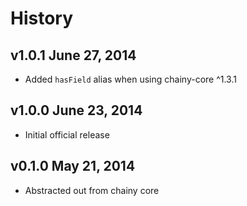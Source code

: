 # History

## v1.0.1 June 27, 2014
- Added `hasField` alias when using chainy-core ^1.3.1

## v1.0.0 June 23, 2014
- Initial official release

## v0.1.0 May 21, 2014
- Abstracted out from chainy core
